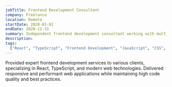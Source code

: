 ```yaml
---
jobTitle: Frontend Development Consultant
company: Freelance
location: Remote
startDate: 2020-01-01
endDate: 2020-12-31
summary: Independent frontend development consultant working with multiple clients on web applications and sites
description:
tags:
  ["React", "TypeScript", "Frontend Development", "JavaScript", "CSS", "HTML"]
---
```


Provided expert frontend development services to various clients, specializing in React, TypeScript, and modern web technologies. Delivered responsive and performant web applications while maintaining high code quality and best practices.
